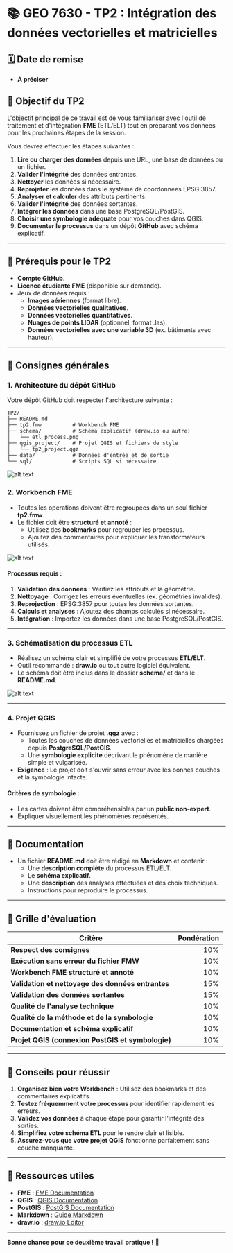 # 📚 GEO 7630 - TP2 : Intégration des données vectorielles et matricielles

## 🗓️ Date de remise
- **À préciser**

## 🎯 Objectif du TP2
L'objectif principal de ce travail est de vous familiariser avec l'outil de traitement et d'intégration **FME** (ETL/ELT) tout en préparant vos données pour les prochaines étapes de la session.

Vous devrez effectuer les étapes suivantes :
1. **Lire ou charger des données** depuis une URL, une base de données ou un fichier.
2. **Valider l'intégrité** des données entrantes.
3. **Nettoyer** les données si nécessaire.
4. **Reprojeter** les données dans le système de coordonnées EPSG:3857.
5. **Analyser et calculer** des attributs pertinents.
6. **Valider l'intégrité** des données sortantes.
7. **Intégrer les données** dans une base PostgreSQL/PostGIS.
8. **Choisir une symbologie adéquate** pour vos couches dans QGIS.
9. **Documenter le processus** dans un dépôt **GitHub** avec schéma explicatif.

---

## 📝 Prérequis pour le TP2
- **Compte GitHub**.
- **Licence étudiante FME** (disponible sur demande).
- Jeux de données requis :
  - **Images aériennes** (format libre).
  - **Données vectorielles qualitatives**.
  - **Données vectorielles quantitatives**.
  - **Nuages de points LIDAR** (optionnel, format .las).
  - **Données vectorielles avec une variable 3D** (ex. bâtiments avec hauteur).

---

## 📝 Consignes générales

### **1. Architecture du dépôt GitHub**
Votre dépôt GitHub doit respecter l'architecture suivante :
```plaintext
TP2/
├── README.md
├── tp2.fmw          # Workbench FME
├── schema/          # Schéma explicatif (draw.io ou autre)
│   └── etl_process.png
├── qgis_project/    # Projet QGIS et fichiers de style
│   └── tp2_project.qgz
├── data/            # Données d'entrée et de sortie
└── sql/             # Scripts SQL si nécessaire
```
![alt text](image.png)

### **2. Workbench FME**
- Toutes les opérations doivent être regroupées dans un seul fichier **tp2.fmw**.
- Le fichier doit être **structuré et annoté** :
  - Utilisez des **bookmarks** pour regrouper les processus.
  - Ajoutez des commentaires pour expliquer les transformateurs utilisés.

![alt text](image-1.png)

#### **Processus requis** :
1. **Validation des données** : Vérifiez les attributs et la géométrie.
2. **Nettoyage** : Corrigez les erreurs éventuelles (ex. géométries invalides).
3. **Reprojection** : EPSG:3857 pour toutes les données sortantes.
4. **Calculs et analyses** : Ajoutez des champs calculés si nécessaire.
5. **Intégration** : Importez les données dans une base PostgreSQL/PostGIS.

---

### **3. Schématisation du processus ETL**
- Réalisez un schéma clair et simplifié de votre processus **ETL/ELT**.
- Outil recommandé : **draw.io** ou tout autre logiciel équivalent.
- Le schéma doit être inclus dans le dossier **schema/** et dans le **README.md**.

![alt text](image-2.png)

---

### **4. Projet QGIS**
- Fournissez un fichier de projet **.qgz** avec :
  - Toutes les couches de données vectorielles et matricielles chargées depuis **PostgreSQL/PostGIS**.
  - Une **symbologie explicite** décrivant le phénomène de manière simple et vulgarisée.
- **Exigence** : Le projet doit s'ouvrir sans erreur avec les bonnes couches et la symbologie intacte.

#### **Critères de symbologie** :
- Les cartes doivent être compréhensibles par un **public non-expert**.
- Expliquer visuellement les phénomènes représentés.

---

## 📑 Documentation
- Un fichier **README.md** doit être rédigé en **Markdown** et contenir :
  - Une **description complète** du processus ETL/ELT.
  - Le **schéma explicatif**.
  - Une **description** des analyses effectuées et des choix techniques.
  - Instructions pour reproduire le processus.

---

## 🧾 Grille d'évaluation
| Critère                                               | Pondération   |
|------------------------------------------------------|--------------:|
| **Respect des consignes**                            | 10%          |
| **Exécution sans erreur du fichier FMW**             | 10%          |
| **Workbench FME structuré et annoté**                | 10%          |
| **Validation et nettoyage des données entrantes**    | 15%          |
| **Validation des données sortantes**                 | 15%          |
| **Qualité de l'analyse technique**                   | 10%          |
| **Qualité de la méthode et de la symbologie**        | 10%          |
| **Documentation et schéma explicatif**               | 10%          |
| **Projet QGIS (connexion PostGIS et symbologie)**    | 10%          |

---

## 🚀 Conseils pour réussir
1. **Organisez bien votre Workbench** : Utilisez des bookmarks et des commentaires explicatifs.
2. **Testez fréquemment votre processus** pour identifier rapidement les erreurs.
3. **Validez vos données** à chaque étape pour garantir l'intégrité des sorties.
4. **Simplifiez votre schéma ETL** pour le rendre clair et lisible.
5. **Assurez-vous que votre projet QGIS** fonctionne parfaitement sans couche manquante.

---

## 📂 Ressources utiles
- **FME** : [FME Documentation](https://docs.safe.com/)
- **QGIS** : [QGIS Documentation](https://qgis.org/en/docs/)
- **PostGIS** : [PostGIS Documentation](https://postgis.net/documentation/)
- **Markdown** : [Guide Markdown](https://www.markdownguide.org/)
- **draw.io** : [draw.io Editor](https://app.diagrams.net/)

---

**Bonne chance pour ce deuxième travail pratique !** 🚀
